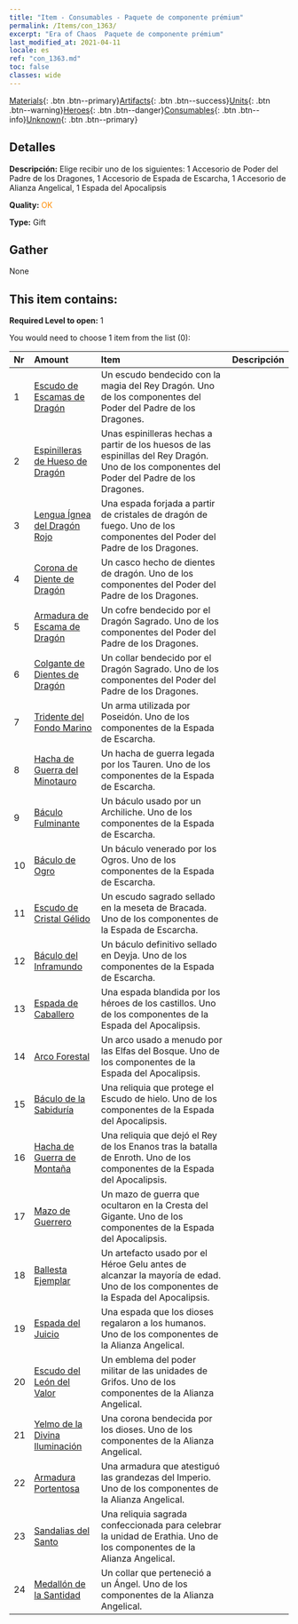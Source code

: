 ```yaml
---
title: "Item - Consumables - Paquete de componente prémium"
permalink: /Items/con_1363/
excerpt: "Era of Chaos  Paquete de componente prémium"
last_modified_at: 2021-04-11
locale: es
ref: "con_1363.md"
toc: false
classes: wide
---
```

 [Materials](/es/Items/){: .btn .btn--primary}[Artifacts](/es/Items/Artifacts/){: .btn .btn--success}[Units](/es/Items/Units/){: .btn .btn--warning}[Heroes](/es/Items/Heroes/){: .btn .btn--danger}[Consumables](/es/Items/Consumables/){: .btn .btn--info}[Unknown](/es/Items/Unknown/){: .btn .btn--primary}

## Detalles
 **Descripción:** Elige recibir uno de los siguientes: 1 Accesorio de Poder del Padre de los Dragones, 1 Accesorio de Espada de Escarcha, 1 Accesorio de Alianza Angelical, 1 Espada del Apocalipsis

 **Quality:** <span style="color: #FF8C00">OK</span>

 **Type:** Gift

## Gather

  None

## This item contains:

 **Required Level to open:** 1

 You would need to choose 1 item from the list (0):

  | Nr | Amount |     Item    | Descripción |
  |:---|:-------|:------------|:-----------:|
  | 1 | [Escudo de Escamas de Dragón](/es/Items/art_144/) | Un escudo bendecido con la magia del Rey Dragón. Uno de los componentes del Poder del Padre de los Dragones. | 
  | 2 | [Espinilleras de Hueso de Dragón](/es/Items/art_145/) | Unas espinilleras hechas a partir de los huesos de las espinillas del Rey Dragón. Uno de los componentes del Poder del Padre de los Dragones. | 
  | 3 | [Lengua Ígnea del Dragón Rojo](/es/Items/art_146/) | Una espada forjada a partir de cristales de dragón de fuego. Uno de los componentes del Poder del Padre de los Dragones. | 
  | 4 | [Corona de Diente de Dragón](/es/Items/art_147/) | Un casco hecho de dientes de dragón. Uno de los componentes del Poder del Padre de los Dragones. | 
  | 5 | [Armadura de Escama de Dragón](/es/Items/art_148/) | Un cofre bendecido por el Dragón Sagrado. Uno de los componentes del Poder del Padre de los Dragones. | 
  | 6 | [Colgante de Dientes de Dragón](/es/Items/art_149/) | Un collar bendecido por el Dragón Sagrado. Uno de los componentes del Poder del Padre de los Dragones. | 
  | 7 | [Tridente del Fondo Marino](/es/Items/art_160/) | Un arma utilizada por Poseidón. Uno de los componentes de la Espada de Escarcha. | 
  | 8 | [Hacha de Guerra del Minotauro](/es/Items/art_161/) | Un hacha de guerra legada por los Tauren. Uno de los componentes de la Espada de Escarcha. | 
  | 9 | [Báculo Fulminante](/es/Items/art_162/) | Un báculo usado por un Archiliche. Uno de los componentes de la Espada de Escarcha. | 
  | 10 | [Báculo de Ogro](/es/Items/art_163/) | Un báculo venerado por los Ogros. Uno de los componentes de la Espada de Escarcha. | 
  | 11 | [Escudo de Cristal Gélido](/es/Items/art_164/) | Un escudo sagrado sellado en la meseta de Bracada. Uno de los componentes de la Espada de Escarcha. | 
  | 12 | [Báculo del Inframundo](/es/Items/art_165/) | Un báculo definitivo sellado en Deyja. Uno de los componentes de la Espada de Escarcha. | 
  | 13 | [Espada de Caballero](/es/Items/art_166/) | Una espada blandida por los héroes de los castillos. Uno de los componentes de la Espada del Apocalipsis. | 
  | 14 | [Arco Forestal](/es/Items/art_167/) | Un arco usado a menudo por las Elfas del Bosque. Uno de los componentes de la Espada del Apocalipsis. | 
  | 15 | [Báculo de la Sabiduría](/es/Items/art_168/) | Una reliquia que protege el Escudo de hielo. Uno de los componentes de la Espada del Apocalipsis. | 
  | 16 | [Hacha de Guerra de Montaña](/es/Items/art_169/) | Una reliquia que dejó el Rey de los Enanos tras la batalla de Enroth. Uno de los componentes de la Espada del Apocalipsis. | 
  | 17 | [Mazo de Guerrero](/es/Items/art_170/) | Un mazo de guerra que ocultaron en la Cresta del Gigante. Uno de los componentes de la Espada del Apocalipsis. | 
  | 18 | [Ballesta Ejemplar](/es/Items/art_171/) | Un artefacto usado por el Héroe Gelu antes de alcanzar la mayoría de edad. Uno de los componentes de la Espada del Apocalipsis. | 
  | 19 | [Espada del Juicio](/es/Items/art_150/) | Una espada que los dioses regalaron a los humanos. Uno de los componentes de la Alianza Angelical. | 
  | 20 | [Escudo del León del Valor](/es/Items/art_151/) | Un emblema del poder militar de las unidades de Grifos. Uno de los componentes de la Alianza Angelical. | 
  | 21 | [Yelmo de la Divina Iluminación](/es/Items/art_152/) | Una corona bendecida por los dioses. Uno de los componentes de la Alianza Angelical. | 
  | 22 | [Armadura Portentosa](/es/Items/art_153/) | Una armadura que atestiguó las grandezas del Imperio. Uno de los componentes de la Alianza Angelical. | 
  | 23 | [Sandalias del Santo](/es/Items/art_154/) | Una reliquia sagrada confeccionada para celebrar la unidad de Erathia. Uno de los componentes de la Alianza Angelical. | 
  | 24 | [Medallón de la Santidad](/es/Items/art_155/) | Un collar que perteneció a un Ángel. Uno de los componentes de la Alianza Angelical. | 
